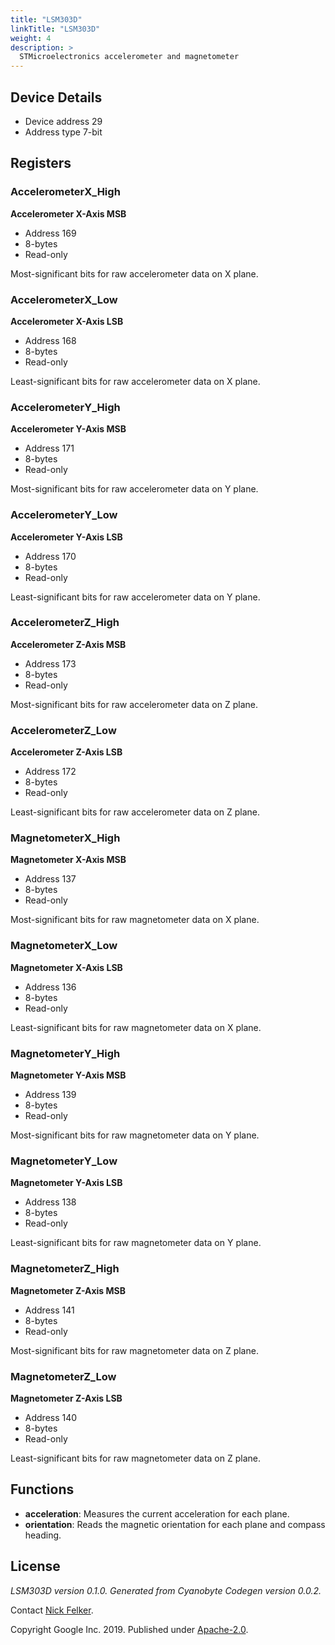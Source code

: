 ```yaml
---
title: "LSM303D"
linkTitle: "LSM303D"
weight: 4
description: >
  STMicroelectronics accelerometer and magnetometer
---
```



## Device Details

* Device address 29
* Address type 7-bit

## Registers

### AccelerometerX_High
**Accelerometer X-Axis MSB**
* Address 169
* 8-bytes
* Read-only

Most-significant bits for raw accelerometer data on X plane.

### AccelerometerX_Low
**Accelerometer X-Axis LSB**
* Address 168
* 8-bytes
* Read-only

Least-significant bits for raw accelerometer data on X plane.

### AccelerometerY_High
**Accelerometer Y-Axis MSB**
* Address 171
* 8-bytes
* Read-only

Most-significant bits for raw accelerometer data on Y plane.

### AccelerometerY_Low
**Accelerometer Y-Axis LSB**
* Address 170
* 8-bytes
* Read-only

Least-significant bits for raw accelerometer data on Y plane.

### AccelerometerZ_High
**Accelerometer Z-Axis MSB**
* Address 173
* 8-bytes
* Read-only

Most-significant bits for raw accelerometer data on Z plane.

### AccelerometerZ_Low
**Accelerometer Z-Axis LSB**
* Address 172
* 8-bytes
* Read-only

Least-significant bits for raw accelerometer data on Z plane.

### MagnetometerX_High
**Magnetometer X-Axis MSB**
* Address 137
* 8-bytes
* Read-only

Most-significant bits for raw magnetometer data on X plane.

### MagnetometerX_Low
**Magnetometer X-Axis LSB**
* Address 136
* 8-bytes
* Read-only

Least-significant bits for raw magnetometer data on X plane.

### MagnetometerY_High
**Magnetometer Y-Axis MSB**
* Address 139
* 8-bytes
* Read-only

Most-significant bits for raw magnetometer data on Y plane.

### MagnetometerY_Low
**Magnetometer Y-Axis LSB**
* Address 138
* 8-bytes
* Read-only

Least-significant bits for raw magnetometer data on Y plane.

### MagnetometerZ_High
**Magnetometer Z-Axis MSB**
* Address 141
* 8-bytes
* Read-only

Most-significant bits for raw magnetometer data on Z plane.

### MagnetometerZ_Low
**Magnetometer Z-Axis LSB**
* Address 140
* 8-bytes
* Read-only

Least-significant bits for raw magnetometer data on Z plane.


## Functions

* **acceleration**: Measures the current acceleration for each plane.
* **orientation**: Reads the magnetic orientation for each plane and compass heading.

## License

_LSM303D version 0.1.0. Generated from Cyanobyte Codegen version 0.0.2._

Contact [Nick Felker](mailto:felker@google.com).

Copyright Google Inc. 2019. Published under
[Apache-2.0](https://spdx.org/licenses/Apache-2.0.html#licenseText).